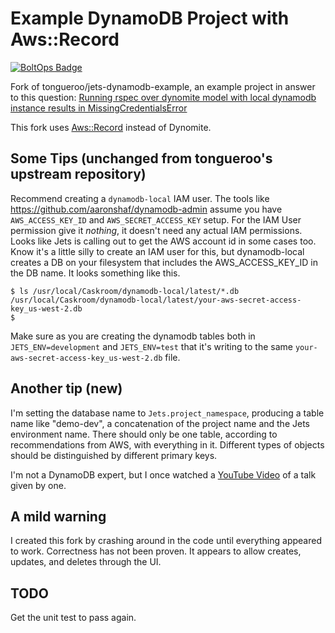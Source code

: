 # Example DynamoDB Project with Aws::Record

[![BoltOps Badge](https://img.boltops.com/boltops/badges/boltops-badge.png)](https://www.boltops.com)

Fork of tongueroo/jets-dynamodb-example, an example project in answer to this question: [Running rspec over dynomite model with local dynamodb instance results in MissingCredentialsError](https://community.rubyonjets.com/t/running-rspec-over-dynomite-model-with-local-dynamodb-instance-results-in-missingcredentialserror/31/2)

This fork uses [Aws::Record](https://github.com/aws/aws-sdk-ruby-record) instead of Dynomite.

## Some Tips (unchanged from tongueroo's upstream repository)

Recommend creating a `dynamodb-local` IAM user. The tools like https://github.com/aaronshaf/dynamodb-admin assume you have `AWS_ACCESS_KEY_ID` and `AWS_SECRET_ACCESS_KEY` setup. For the IAM User permission give it *nothing*, it doesn't need any actual IAM permissions. Looks like Jets is calling out to get the AWS account id in some cases too. Know it's a little silly to create an IAM user for this, but dynamodb-local creates a DB on your filesystem that includes the AWS_ACCESS_KEY_ID in the DB name. It looks something like this.

    $ ls /usr/local/Caskroom/dynamodb-local/latest/*.db
    /usr/local/Caskroom/dynamodb-local/latest/your-aws-secret-access-key_us-west-2.db
    $

Make sure as you are creating the dynamodb tables both in `JETS_ENV=development` and `JETS_ENV=test` that it's writing to the same `your-aws-secret-access-key_us-west-2.db` file.

## Another tip (new)

I'm setting the database name to `Jets.project_namespace`, producing a table name like "demo-dev", a concatenation of the project name and the Jets environment name. There should only be one table, according to recommendations from AWS, with everything in it. Different types of objects should be distinguished by different primary keys.

I'm not a DynamoDB expert, but I once watched a [YouTube Video](https://www.youtube.com/watch?v=HaEPXoXVf2k) of a talk given by one.

## A mild warning

I created this fork by crashing around in the code until everything appeared to work. Correctness has not been proven. It appears to allow creates, updates, and deletes through the UI.

## TODO

Get the unit test to pass again.

